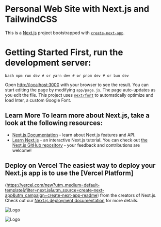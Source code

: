 
# Personal Web Site with Next.js and TailwindCSS
This is a [Next.js](https://nextjs.org/) project bootstrapped with [`create-next-app`](https://github.com/vercel/next.js/tree/canary/packages/create-next-app). 
# Getting Started First, run the development server:
 ```bash npm run dev # or yarn dev # or pnpm dev # or bun dev ```
 
  Open [http://localhost:3000](http://localhost:3000) with your browser to see the result. You can start editing the page by modifying `app/page.js`. The page auto-updates as you edit the file. This project uses [`next/font`](https://nextjs.org/docs/basic-features/font-optimization) to automatically optimize and load Inter, a custom Google Font. 
  ## Learn More To learn more about Next.js, take a look at the following resources:
- [Next.js Documentation](https://nextjs.org/docs) - learn about Next.js features and API.
- [Learn Next.js](https://nextjs.org/learn) - an interactive Next.js tutorial. You can check out [the Next.js GitHub repository](https://github.com/vercel/next.js/) - your feedback and contributions are welcome!
## Deploy on Vercel The easiest way to deploy your Next.js app is to use the [Vercel Platform]
(https://vercel.com/new?utm_medium=default-template&filter=next.js&utm_source=create-next-app&utm_campaign=create-next-app-readme) from the creators of Next.js. Check out our [Next.js deployment documentation](https://nextjs.org/docs/deployment) for more details. 

![Logo]([https://static-00.iconduck.com/assets.00/nextjs-icon-2048x1234-pqycciiu.png](https://media.dev.to/cdn-cgi/image/width=640,height=360,fit=cover,gravity=auto,format=auto/https%3A%2F%2Fdev-to-uploads.s3.amazonaws.com%2Fuploads%2Farticles%2Fhuo924suhwzztfd5zr1h.png))

![Logo](https://upload.wikimedia.org/wikipedia/commons/thumb/d/d5/Tailwind_CSS_Logo.svg/100px-Tailwind_CSS_Logo.svg.png)
